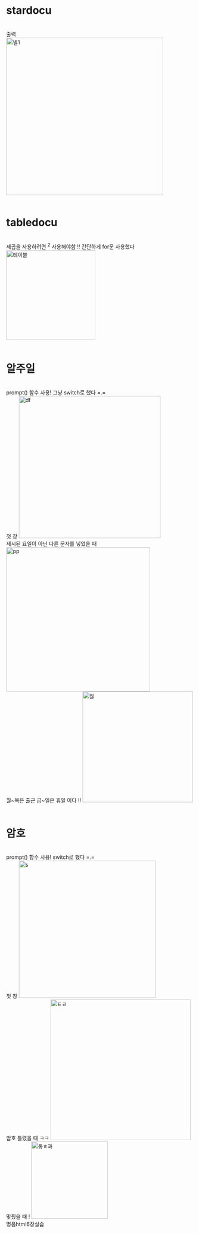 <h1>stardocu</h1>
<br>
출력
<br>
<img width="421" alt="별1" src="https://github.com/Sossoh/WebP23/assets/128332587/087c13ef-5a98-4c40-aa2f-b7da5f4b0e6c">
<br>
<br>
<h1>tabledocu</h1>
<br>
제곱을 사용하려면 <sup>2</sup> 사용해야함 !! 간단하게 for문 사용했다
<br>
<img width="239" alt="테이블" src="https://github.com/Sossoh/WebP23/assets/128332587/cc2859eb-7af3-4611-8539-454d0a53cc1b">
<br>

<br>
<h1>알주일</h1>
<br>
prompt() 함수 사용!  그냥 switch로 했다 =.=
<br>
첫 창
<img width="380" alt="df" src="https://github.com/Sossoh/WebP23/assets/128332587/61320221-68a9-4e75-a87f-cb16b844314c">
<br>
제시된 요일이 아닌 다른 문자를 넣었을 때 
<img width="386" alt="pp" src="https://github.com/Sossoh/WebP23/assets/128332587/99f75bc3-49ef-470e-af00-174677d091d5">
<br>
월~목은 출근 금~일은 휴일 이다 !!
<img width="296" alt="월" src="https://github.com/Sossoh/WebP23/assets/128332587/62e2dbfa-414f-4923-a881-c593d18f2b17">
<br>
<br>
<h1>암호</h1>
<br>
prompt() 함수 사용!  switch로 했다 =.=
<br>
첫 창
<img width="367" alt="s" src="https://github.com/Sossoh/WebP23/assets/128332587/8b10288a-ed43-417f-9004-374e871b05ac">
<br>
암호 틀렸을 때 ㅋㅋ
<img width="376" alt="ㅌㄹ" src="https://github.com/Sossoh/WebP23/assets/128332587/4d1dd40e-2d24-475d-aa86-8fd6601237aa">
<br>
맞췄을 때 !
<img width="206" alt="통ㅎ과" src="https://github.com/Sossoh/WebP23/assets/128332587/60a707e7-9a59-40ad-981f-32d9f99c262e">


<br>
명품html6장실습


